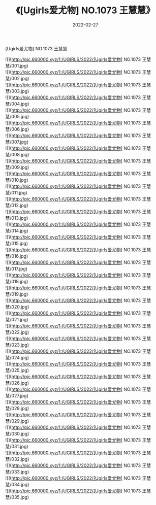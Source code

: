 ﻿---
layout: post
title:  《[Ugirls爱尤物] NO.1073 王慧慧》
date:   2022-02-27
img: http://pic.660000.xyz/1:/UGIRLS/2022/[Ugirls爱尤物] NO.1073 王慧慧/000.jpg
categories: [美女, 清纯, 唯美]
---

[Ugirls爱尤物] NO.1073 王慧慧

 ![](http://pic.660000.xyz/1:/UGIRLS/2022/[Ugirls爱尤物] NO.1073 王慧慧/001.jpg) <br>![](http://pic.660000.xyz/1:/UGIRLS/2022/[Ugirls爱尤物] NO.1073 王慧慧/002.jpg) <br>![](http://pic.660000.xyz/1:/UGIRLS/2022/[Ugirls爱尤物] NO.1073 王慧慧/003.jpg) <br>![](http://pic.660000.xyz/1:/UGIRLS/2022/[Ugirls爱尤物] NO.1073 王慧慧/004.jpg) <br>![](http://pic.660000.xyz/1:/UGIRLS/2022/[Ugirls爱尤物] NO.1073 王慧慧/005.jpg) <br>![](http://pic.660000.xyz/1:/UGIRLS/2022/[Ugirls爱尤物] NO.1073 王慧慧/006.jpg) <br>![](http://pic.660000.xyz/1:/UGIRLS/2022/[Ugirls爱尤物] NO.1073 王慧慧/007.jpg) <br>![](http://pic.660000.xyz/1:/UGIRLS/2022/[Ugirls爱尤物] NO.1073 王慧慧/008.jpg) <br>![](http://pic.660000.xyz/1:/UGIRLS/2022/[Ugirls爱尤物] NO.1073 王慧慧/009.jpg) <br>![](http://pic.660000.xyz/1:/UGIRLS/2022/[Ugirls爱尤物] NO.1073 王慧慧/010.jpg) <br>![](http://pic.660000.xyz/1:/UGIRLS/2022/[Ugirls爱尤物] NO.1073 王慧慧/011.jpg) <br>![](http://pic.660000.xyz/1:/UGIRLS/2022/[Ugirls爱尤物] NO.1073 王慧慧/012.jpg) <br>![](http://pic.660000.xyz/1:/UGIRLS/2022/[Ugirls爱尤物] NO.1073 王慧慧/013.jpg) <br>![](http://pic.660000.xyz/1:/UGIRLS/2022/[Ugirls爱尤物] NO.1073 王慧慧/014.jpg) <br>![](http://pic.660000.xyz/1:/UGIRLS/2022/[Ugirls爱尤物] NO.1073 王慧慧/015.jpg) <br>![](http://pic.660000.xyz/1:/UGIRLS/2022/[Ugirls爱尤物] NO.1073 王慧慧/016.jpg) <br>![](http://pic.660000.xyz/1:/UGIRLS/2022/[Ugirls爱尤物] NO.1073 王慧慧/017.jpg) <br>![](http://pic.660000.xyz/1:/UGIRLS/2022/[Ugirls爱尤物] NO.1073 王慧慧/018.jpg) <br>![](http://pic.660000.xyz/1:/UGIRLS/2022/[Ugirls爱尤物] NO.1073 王慧慧/019.jpg) <br>![](http://pic.660000.xyz/1:/UGIRLS/2022/[Ugirls爱尤物] NO.1073 王慧慧/020.jpg) <br>![](http://pic.660000.xyz/1:/UGIRLS/2022/[Ugirls爱尤物] NO.1073 王慧慧/021.jpg) <br>![](http://pic.660000.xyz/1:/UGIRLS/2022/[Ugirls爱尤物] NO.1073 王慧慧/022.jpg) <br>![](http://pic.660000.xyz/1:/UGIRLS/2022/[Ugirls爱尤物] NO.1073 王慧慧/023.jpg) <br>![](http://pic.660000.xyz/1:/UGIRLS/2022/[Ugirls爱尤物] NO.1073 王慧慧/024.jpg) <br>![](http://pic.660000.xyz/1:/UGIRLS/2022/[Ugirls爱尤物] NO.1073 王慧慧/025.jpg) <br>![](http://pic.660000.xyz/1:/UGIRLS/2022/[Ugirls爱尤物] NO.1073 王慧慧/026.jpg) <br>![](http://pic.660000.xyz/1:/UGIRLS/2022/[Ugirls爱尤物] NO.1073 王慧慧/027.jpg) <br>![](http://pic.660000.xyz/1:/UGIRLS/2022/[Ugirls爱尤物] NO.1073 王慧慧/028.jpg) <br>![](http://pic.660000.xyz/1:/UGIRLS/2022/[Ugirls爱尤物] NO.1073 王慧慧/029.jpg) <br>![](http://pic.660000.xyz/1:/UGIRLS/2022/[Ugirls爱尤物] NO.1073 王慧慧/030.jpg) <br>![](http://pic.660000.xyz/1:/UGIRLS/2022/[Ugirls爱尤物] NO.1073 王慧慧/031.jpg) <br>![](http://pic.660000.xyz/1:/UGIRLS/2022/[Ugirls爱尤物] NO.1073 王慧慧/032.jpg) <br>![](http://pic.660000.xyz/1:/UGIRLS/2022/[Ugirls爱尤物] NO.1073 王慧慧/033.jpg) <br>![](http://pic.660000.xyz/1:/UGIRLS/2022/[Ugirls爱尤物] NO.1073 王慧慧/034.jpg) <br>![](http://pic.660000.xyz/1:/UGIRLS/2022/[Ugirls爱尤物] NO.1073 王慧慧/035.jpg) <br>